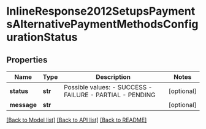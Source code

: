 # InlineResponse2012SetupsPaymentsAlternativePaymentMethodsConfigurationStatus

## Properties
Name | Type | Description | Notes
------------ | ------------- | ------------- | -------------
**status** | **str** | Possible values: - SUCCESS - FAILURE - PARTIAL - PENDING | [optional] 
**message** | **str** |  | [optional] 

[[Back to Model list]](../README.md#documentation-for-models) [[Back to API list]](../README.md#documentation-for-api-endpoints) [[Back to README]](../README.md)


